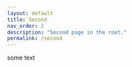 ```yaml
---
layout: default
title: Second
nav_order: 2
description: "Second page in the root."
permalink: /second
---
```


some text
